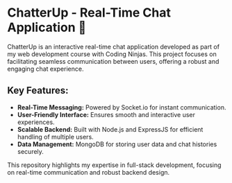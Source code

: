 # ChatterUp - Real-Time Chat Application 💬  

ChatterUp is an interactive real-time chat application developed as part of my web development course with Coding Ninjas. This project focuses on facilitating seamless communication between users, offering a robust and engaging chat experience.  

## Key Features:  
- **Real-Time Messaging:** Powered by Socket.io for instant communication.  
- **User-Friendly Interface:** Ensures smooth and interactive user experiences.  
- **Scalable Backend:** Built with Node.js and ExpressJS for efficient handling of multiple users.  
- **Data Management:** MongoDB for storing user data and chat histories securely.  

This repository highlights my expertise in full-stack development, focusing on real-time communication and robust backend design.  

